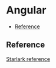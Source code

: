 # Angular

<!-- START doctoc generated TOC please keep comment here to allow auto update -->
<!-- DON'T EDIT THIS SECTION, INSTEAD RE-RUN doctoc TO UPDATE -->

- [Reference](#reference)

<!-- END doctoc generated TOC please keep comment here to allow auto update -->

## Reference

[Starlark reference](stardoc/angular.md)
